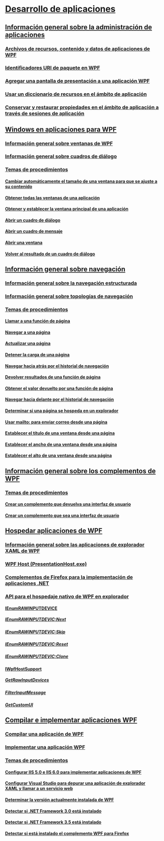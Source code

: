 # [Desarrollo de aplicaciones](index.md)
## [Información general sobre la administración de aplicaciones](application-management-overview.md)
### [Archivos de recursos, contenido y datos de aplicaciones de WPF](wpf-application-resource-content-and-data-files.md)
### [Identificadores URI de paquete en WPF](pack-uris-in-wpf.md)
### [Agregar una pantalla de presentación a una aplicación WPF](how-to-add-a-splash-screen-to-a-wpf-application.md)
### [Usar un diccionario de recursos en el ámbito de aplicación](how-to-use-an-application-scope-resource-dictionary.md)
### [Conservar y restaurar propiedades en el ámbito de aplicación a través de sesiones de aplicación](persist-and-restore-application-scope-properties.md)
## [Windows en aplicaciones para WPF](windows-in-wpf-applications.md)
### [Información general sobre ventanas de WPF](wpf-windows-overview.md)
### [Información general sobre cuadros de diálogo](dialog-boxes-overview.md)
### [Temas de procedimientos](window-management-how-to-topics.md)
#### [Cambiar automáticamente el tamaño de una ventana para que se ajuste a su contenido](how-to-automatically-size-a-window-to-fit-its-content.md)
#### [Obtener todas las ventanas de una aplicación](how-to-get-all-windows-in-an-application.md)
#### [Obtener y establecer la ventana principal de una aplicación](how-to-get-and-set-the-main-application-window.md)
#### [Abrir un cuadro de diálogo](how-to-open-a-dialog-box.md)
#### [Abrir un cuadro de mensaje](how-to-open-a-message-box.md)
#### [Abrir una ventana](how-to-open-a-window.md)
#### [Volver al resultado de un cuadro de diálogo](how-to-return-a-dialog-box-result.md)
## [Información general sobre navegación](navigation-overview.md)
### [Información general sobre la navegación estructurada](structured-navigation-overview.md)
### [Información general sobre topologías de navegación](navigation-topologies-overview.md)
### [Temas de procedimientos](navigation-how-to-topics.md)
#### [Llamar a una función de página](how-to-call-a-page-function.md)
#### [Navegar a una página](how-to-navigate-to-a-page.md)
#### [Actualizar una página](how-to-refresh-a-page.md)
#### [Detener la carga de una página](how-to-stop-a-page-from-loading.md)
#### [Navegar hacia atrás por el historial de navegación](how-to-navigate-back-through-navigation-history.md)
#### [Devolver resultados de una función de página](how-to-return-from-a-page-function.md)
#### [Obtener el valor devuelto por una función de página](how-to-get-the-return-value-of-a-page-function.md)
#### [Navegar hacia delante por el historial de navegación](how-to-navigate-forward-or-back-through-navigation-history.md)
#### [Determinar si una página se hospeda en un explorador](how-to-determine-if-a-page-is-browser-hosted.md)
#### [Usar mailto: para enviar correo desde una página](how-to-use-mailto-to-send-mail-from-a-page.md)
#### [Establecer el título de una ventana desde una página](how-to-set-the-title-of-a-window-from-a-page.md)
#### [Establecer el ancho de una ventana desde una página](how-to-set-the-width-of-a-window-from-a-page.md)
#### [Establecer el alto de una ventana desde una página](how-to-set-the-height-of-a-window-from-a-page.md)
## [Información general sobre los complementos de WPF](wpf-add-ins-overview.md)
### [Temas de procedimientos](how-to-topics.md)
#### [Crear un complemento que devuelva una interfaz de usuario](how-to-create-an-add-in-that-returns-a-ui.md)
#### [Crear un complemento que sea una interfaz de usuario](how-to-create-an-add-in-that-is-a-ui.md)
## [Hospedar aplicaciones de WPF](hosting-wpf-applications.md)
### [Información general sobre las aplicaciones de explorador XAML de WPF](wpf-xaml-browser-applications-overview.md)
### [WPF Host (PresentationHost.exe)](wpf-host-presentationhost-exe.md)
### [Complementos de Firefox para la implementación de aplicaciones .NET](firefox-add-ons-to-support-net-application-deployment.md)
### [API para el hospedaje nativo de WPF en explorador](native-wpf-browser-hosting-support-apis.md)
#### [IEnumRAWINPUTDEVICE](ienumrawinputdevice.md)
##### [IEnumRAWINPUTDEVIC:Next](ienumrawinputdevic-next.md)
##### [IEnumRAWINPUTDEVIC:Skip](ienumrawinputdevic-skip.md)
##### [IEnumRAWINPUTDEVIC:Reset](ienumrawinputdevic-reset.md)
##### [IEnumRAWINPUTDEVIC:Clone](ienumrawinputdevic-clone.md)
#### [IWpfHostSupport](iwpfhostsupport.md)
##### [GetRawInputDevices](getrawinputdevices.md)
##### [FilterInputMessage](filterinputmessage.md)
##### [GetCustomUI](getcustomui.md)
## [Compilar e implementar aplicaciones WPF](building-and-deploying-wpf-applications.md)
### [Compilar una aplicación de WPF](building-a-wpf-application-wpf.md)
### [Implementar una aplicación WPF](deploying-a-wpf-application-wpf.md)
### [Temas de procedimientos](build-and-deploy-how-to-topics.md)
#### [Configurar IIS 5.0 e IIS 6.0 para implementar aplicaciones de WPF](how-to-configure-iis-5-0-and-iis-6-0-to-deploy-wpf-applications.md)
#### [Configurar Visual Studio para depurar una aplicación de explorador XAML y llamar a un servicio web](configure-vs-to-debug-a-xaml-browser-to-call-a-web-service.md)
#### [Determinar la versión actualmente instalada de WPF](how-to-determine-the-installed-version-of-wpf.md)
#### [Detectar si .NET Framework 3.0 está instalado](how-to-detect-whether-the-net-framework-3-0-is-installed.md)
#### [Detectar si .NET Framework 3.5 está instalado](how-to-detect-whether-the-net-framework-3-5-is-installed.md)
#### [Detectar si está instalado el complemento WPF para Firefox](how-to-detect-whether-the-wpf-plug-in-for-firefox-is-installed.md)

